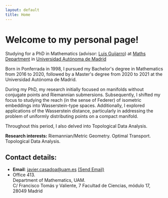 ```yaml
---
layout: default
title: Home
---
```


# Welcome to my personal page!
Studying for a PhD in Mathematics (advisor: [Luis Guijarro](https://verso.mat.uam.es/~luis.guijarro/index-esp.html)) at [Maths Department](https://verso.mat.uam.es/web/index.php/es/) in [Universidad Autónoma de Madrid](http://www.uam.es)

Born in Ponferrada in 1998, I pursued my Bachelor's degree in Mathematics from 2016 to 2020, followed by a Master's degree from 2020 to 2021 at the Universidad Autónoma de Madrid.

During my PhD, my research initially focused on manifolds without conjugate points and Riemannian submersions. Subsequently, I shifted my focus to studying the reach (in the sense of Federer) of isometric embeddings into Wasserstein-type spaces. Additionally, I explored applications of the Wasserstein distance, particularly in addressing the problem of uniformly distributing points on a compact manifold.

Throughout this period, I also delved into Topological Data Analysis.

**Research interests:**  Riemannian/Metric Geometry. Optimal Transport. Topological Data Analysis.

## Contact details:
* **Email**: javier.casadoa@uam.es <a href = "mailto: javier.casadoa@uam.es">(Send Email)</a>
* Office 413.   
  Department of Mathematics, UAM.   
  C/ Francisco Tomás y Valiente, 7 Facultad de Ciencias, módulo 17, 28049 Madrid

